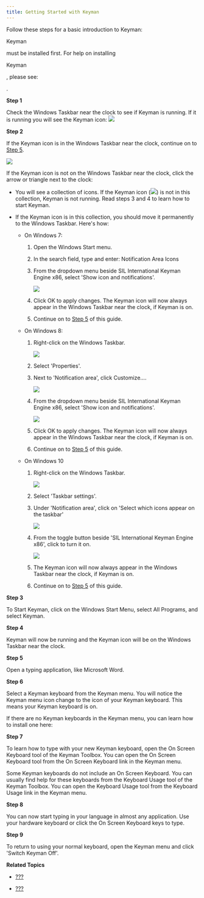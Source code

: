 ```yaml
---
title: Getting Started with Keyman
---
```


Follow these steps for a basic introduction to Keyman:

<div class="note">

Keyman

must be installed first. For help on installing

Keyman

, please see:

.

</div>

**Step 1**

Check the Windows Taskbar near the clock to see if Keyman is running. If
it is running you will see the Keyman icon:
![](desktop_images/icon-keyman.png)

**<span id="tutorial_step2"></span>Step 2**

If the Keyman icon is in the Windows Taskbar near the clock, continue on
to [Step 5](#tutorial_step5).

![](desktop_images/start_tray.png)

If the Keyman icon is not on the Windows Taskbar near the clock, click
the arrow or triangle next to the clock:

-   You will see a collection of icons. If the Keyman icon
    (![](desktop_images/icon-keyman.png)) is not in this collection,
    Keyman is not running. Read steps 3 and 4 to learn how to start
    Keyman.

-   If the Keyman icon is in this collection, you should move it
    permanently to the Windows Taskbar. Here's how:

    -   On Windows 7:

        1.  Open the Windows Start menu.

        2.  In the search field, type and enter: Notification Area Icons

        3.  From the dropdown menu beside SIL International Keyman
            Engine x86, select 'Show icon and notifications'.

            ![](desktop_images/7-taskbar.png)

        4.  Click OK to apply changes. The Keyman icon will now always
            appear in the Windows Taskbar near the clock, if Keyman is
            on.

        5.  Continue on to [Step 5](#tutorial_step5) of this guide.

    -   On Windows 8:

        1.  Right-click on the Windows Taskbar.

            ![](desktop_images/win8-taskbar1.png)

        2.  Select 'Properties'.

        3.  Next to 'Notification area', click Customize….

            ![](desktop_images/win8-taskbar2.png)

        4.  From the dropdown menu beside SIL International Keyman
            Engine x86, select 'Show icon and notifications'.

            ![](desktop_images/win8-taskbar3.png)

        5.  Click OK to apply changes. The Keyman icon will now always
            appear in the Windows Taskbar near the clock, if Keyman is
            on.

        6.  Continue on to [Step 5](#tutorial_step5) of this guide.

    -   On Windows 10

        1.  Right-click on the Windows Taskbar.

            ![](desktop_images/win10-taskbar1.png)

        2.  Select 'Taskbar settings'.

        3.  Under 'Notification area', click on 'Select which icons
            appear on the taskbar'

            ![](desktop_images/win10-taskbar2.png)

        4.  From the toggle button beside 'SIL International Keyman
            Engine x86', click to turn it on.

            ![](desktop_images/win10-taskbar3.png)

        5.  The Keyman icon will now always appear in the Windows
            Taskbar near the clock, if Keyman is on.

        6.  Continue on to [Step 5](#tutorial_step5) of this guide.

**Step 3**

To Start Keyman, click on the Windows Start Menu, select All Programs,
and select Keyman.

**Step 4**

Keyman will now be running and the Keyman icon will be on the Windows
Taskbar near the clock.

**<span id="tutorial_step5"></span>Step 5**

Open a typing application, like Microsoft Word.

**Step 6**

Select a Keyman keyboard from the Keyman menu. You will notice the
Keyman menu icon change to the icon of your Keyman keyboard. This means
your Keyman keyboard is on.

<div class="tip">

If there are no Keyman keyboards in the Keyman menu, you can learn how
to install one here:

</div>

**Step 7**

To learn how to type with your new Keyman keyboard, open the On Screen
Keyboard tool of the Keyman Toolbox. You can open the On Screen Keyboard
tool from the On Screen Keyboard link in the Keyman menu.

<div class="tip">

Some Keyman keyboards do not include an On Screen Keyboard. You can
usually find help for these keyboards from the Keyboard Usage tool of
the Keyman Toolbox. You can open the Keyboard Usage tool from the
Keyboard Usage link in the Keyman menu.

</div>

**Step 8**

You can now start typing in your language in almost any application. Use
your hardware keyboard or click the On Screen Keyboard keys to type.

**Step 9**

To return to using your normal keyboard, open the Keyman menu and click
'Switch Keyman Off'.

**Related Topics**

-   [???](#start_download-install_keyman)

-   [???](#start_download-install_keyboard)
